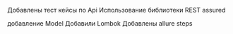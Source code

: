 Добавлены тест кейсы по Api
Использование библиотеки REST assured

добавление Model
Добавили Lombok
Добавлены allure steps